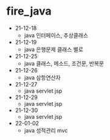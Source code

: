 # fire_java
* 21-12-18
  * java 인터페이스, 추상클래스
* 21-12-19
  * java 은행문제 클래스 별로
* 21-12-25
  * java 클래스, 메소드, 조건문, 반복문
* 21-12-26
  * java 삼항연산자
* 21-12-27
  * java servlet jsp
* 21-12-29
  * java servlet jsp
* 21-12-30
  * java servlet jsp
* 22-01-02
  * java 성적관리 mvc